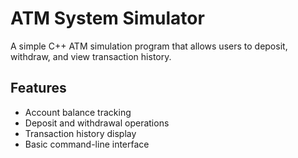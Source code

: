 # ATM System Simulator

A simple C++ ATM simulation program that allows users to deposit, withdraw, and view transaction history.

## Features
- Account balance tracking
- Deposit and withdrawal operations
- Transaction history display
- Basic command-line interface
